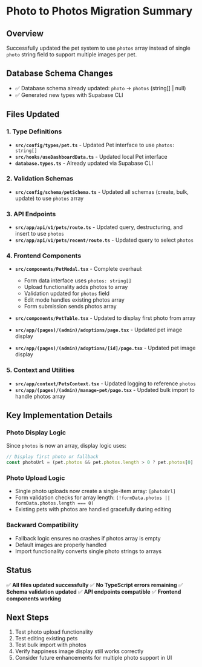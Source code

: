 # Photo to Photos Migration Summary

## Overview

Successfully updated the pet system to use `photos` array instead of single `photo` string field to support multiple images per pet.

## Database Schema Changes

- ✅ Database schema already updated: `photo` → `photos` (string[] | null)
- ✅ Generated new types with Supabase CLI

## Files Updated

### 1. Type Definitions

- **`src/config/types/pet.ts`** - Updated Pet interface to use `photos: string[]`
- **`src/hooks/useDashboardData.ts`** - Updated local Pet interface
- **`database.types.ts`** - Already updated via Supabase CLI

### 2. Validation Schemas

- **`src/config/schema/petSchema.ts`** - Updated all schemas (create, bulk, update) to use `photos` array

### 3. API Endpoints

- **`src/app/api/v1/pets/route.ts`** - Updated query, destructuring, and insert to use `photos`
- **`src/app/api/v1/pets/recent/route.ts`** - Updated query to select `photos`

### 4. Frontend Components

- **`src/components/PetModal.tsx`** - Complete overhaul:
  - Form data interface uses `photos: string[]`
  - Upload functionality adds photos to array
  - Validation updated for `photos` field
  - Edit mode handles existing photos array
  - Form submission sends photos array

- **`src/components/PetTable.tsx`** - Updated to display first photo from array
- **`src/app/(pages)/(admin)/adoptions/page.tsx`** - Updated pet image display
- **`src/app/(pages)/(admin)/adoptions/[id]/page.tsx`** - Updated pet image display

### 5. Context and Utilities

- **`src/app/context/PetsContext.tsx`** - Updated logging to reference `photos`
- **`src/app/(pages)/(admin)/manage-pet/page.tsx`** - Updated bulk import to handle photos array

## Key Implementation Details

### Photo Display Logic

Since `photos` is now an array, display logic uses:

```typescript
// Display first photo or fallback
const photoUrl = (pet.photos && pet.photos.length > 0 ? pet.photos[0] : null) || '/empty_pet.png';
```

### Photo Upload Logic

- Single photo uploads now create a single-item array: `[photoUrl]`
- Form validation checks for array length: `(!formData.photos || formData.photos.length === 0)`
- Existing pets with photos are handled gracefully during editing

### Backward Compatibility

- Fallback logic ensures no crashes if photos array is empty
- Default images are properly handled
- Import functionality converts single photo strings to arrays

## Status

✅ **All files updated successfully**
✅ **No TypeScript errors remaining**
✅ **Schema validation updated**
✅ **API endpoints compatible**
✅ **Frontend components working**

## Next Steps

1. Test photo upload functionality
2. Test editing existing pets
3. Test bulk import with photos
4. Verify happiness image display still works correctly
5. Consider future enhancements for multiple photo support in UI
